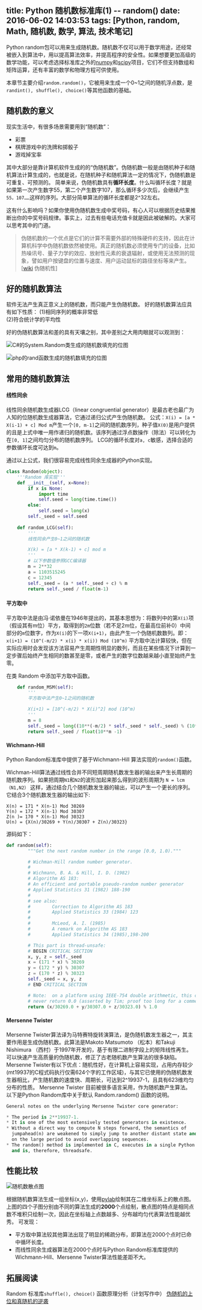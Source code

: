 title: Python 随机数标准库(1) -- random()
date: 2016-06-02 14:03:53
tags: [Python, random, Math, 随机数, 数学, 算法, 技术笔记]
---
Python random包可以用来生成随机数。随机数不仅可以用于数学用途，还经常被嵌入到算法中，用以提高算法效率，并提高程序的安全性。如果想要更加高级的数学功能，可以考虑选择标准库之外的[numpy](http://www.numpy.org/)和[scipy](http://www.scipy.org/)项目，它们不但支持数组和矩阵运算，还有丰富的数学和物理方程可供使用。

本章节主要介绍`random.random()`，它被用来生成一个0~1之间的随机浮点数，是`randint(), shuffle(), choice()`等其他函数的基础。

## 随机数的意义
现实生活中，有很多场景需要用到“随机数”：

* 彩票
* 棋牌游戏中的洗牌和掷骰子
* 游戏掉宝率

<!-- more -->

其中大部分是靠计算机软件生成的的“伪随机数”。伪随机数一般是由随机种子和随机算法计算生成的，也就是说，在随机种子和随机算法一定的情况下，伪随机数是可重复、可预测的。
简单来说，伪随机数具有**循环长度**。什么叫循环长度？就是如果第一次产生数字55，第二个产生数字107，那么循环多少次后，会继续产生`55，107……`这样的序列。大部分简单算法的循环长度都是2^32左右。

这有什么影响吗？如果你使用伪随机数生成中奖号码，有心人可以根据历史结果推断出你的中奖号码规律。事实上，过去有些电话充值卡就是因此被破解的。大家可以思考其中的门道。

> 伪随机数的一个优点是它们的计算不需要外部的特殊硬件的支持，因此在计算机科学中伪随机数依然被使用。真正的随机数必须使用专门的设备，比如热噪讯号、量子力学的效应、放射性元素的衰退辐射，或使用无法预测的现象，譬如用户按键盘的位置与速度、用户运动鼠标的路径坐标等来产生。 [[wiki](https://zh.wikipedia.org/wiki/%E4%BC%AA%E9%9A%8F%E6%9C%BA%E6%80%A7) 伪随机性]

## 好的随机数算法
软件无法产生真正意义上的随机数，而只能产生伪随机数。
好的随机数算法应具有如下性质： 
(1)相同序列的概率非常低    
(2)符合统计学的平均性

好的伪随机数算法和差的具有天壤之别，其中差别之大用肉眼就可以观测到：

![C#的System.Random类生成的随机数填充的位图](http://upload-images.jianshu.io/upload_images/49499-aa8b18c86907b685.png?imageMogr2/auto-orient/strip%7CimageView2/2/w/1240)

![php的rand函数生成的随机数填充的位图](http://upload-images.jianshu.io/upload_images/49499-734e9a683818234f.png?imageMogr2/auto-orient/strip%7CimageView2/2/w/1240)


## 常用的随机数算法
#### 线性同余
线性同余随机数生成器LCG（linear congruential generator）是最古老也最广为人知的位随机数生成器算法，它通过递归公式产生伪随机数。
公式：`X(i) = [a * X(i-1) + c] Mod m`产生一个`[0, m-1]`之间的随机数序列，种子值`X(0)`是用户提供的且是上式中唯一用作递归的随机数。该序列通过浮点数操作（除法）可以转化为在`[0, 1]`之间均匀分布的随机数序列。
LCG的循环长度对`a, c`敏感，选择合适的参数循环长度可达到`m`。

通过以上公式，我们很容易完成线性同余生成器的Python实现。
```Python
class Random(object):
    '''Random 库实现'''
    def __init__(self, x=None):
        if x is None:
            import time
            self.seed = long(time.time())
        else:
            self.seed = long(x)
        self._seed = self.seed
        
    def random_LCG(self):
        '''
        线性同余产生0~1之间的随机数

        X(k) = [a * X(k-1) + c] mod m
        '''
        # 以下参数值参照GCC编译器
        m = 2**32
        a = 1103515245
        c = 12345
        self._seed = (a * self._seed + c) % m
        return self._seed / float(m-1)
```

#### 平方取中
平方取中法是由冯·诺依曼在1946年提出的，其基本思想为：将数列中的第`X(i)`项（假设其有m位）平方，取得到的`2m`位数（若不足2m位，在最高位前补0）中间部分的`m`位数字，作为`X(i)`的下一项`X(i+1)`，由此产生一个伪随机数数列。即：
`x(i+1) = (10^(-m/2) * x(i) * x(i)) Mod (10^m)`
平方取中法计算较快，但在实际应用时会发现该方法容易产生周期性明显的数列，而且在某些情况下计算到一定步骤后始终产生相同的数甚至是零，或者产生的数字位数越来越小直至始终产生零。

在类 Random 中添加平方取中函数。
```Python
    def random_MSM(self):
        '''
        平方取中法产生0~1之间的随机数

        X(i+1) = [10^(-m/2) * X(i)^2] mod (10^m)
        '''
        m = 8
        self._seed = long((10**(-m/2) * self._seed * self._seed) % (10**m))
        return self._seed / float(10**m -1)
```

#### Wichmann-Hill
Python Random标准库中提供了基于Wichmann-Hill 算法实现的`random()`函数。

Wichman-Hill算法通过线性合并不同短周期随机数发生器的输出来产生长周期的随机数序列。如果把周期`N1`和`N2`的波形加起来那么得到的波形周期为
`N = lcm（N1,N2）`
这样，通过结合几个随机数发生器的输出，可以产生一个更长的序列。它结合3个随机数发生器的输出如下:
```
X(n) = 171 * X(n-1) Mod 30269
Y(n) = 172 * X(n-1) Mod 30307
Z(n )= 170 * X(n-1) Mod 30323
U(n) = {X(n)/30269 + Y(n)/30307 + Z(n)/30323}
```
源码如下：
```Python
def random(self):
        """Get the next random number in the range [0.0, 1.0)."""

        # Wichman-Hill random number generator.
        #
        # Wichmann, B. A. & Hill, I. D. (1982)
        # Algorithm AS 183:
        # An efficient and portable pseudo-random number generator
        # Applied Statistics 31 (1982) 188-190
        #
        # see also:
        #        Correction to Algorithm AS 183
        #        Applied Statistics 33 (1984) 123
        #
        #        McLeod, A. I. (1985)
        #        A remark on Algorithm AS 183
        #        Applied Statistics 34 (1985),198-200

        # This part is thread-unsafe:
        # BEGIN CRITICAL SECTION
        x, y, z = self._seed
        x = (171 * x) % 30269
        y = (172 * y) % 30307
        z = (170 * z) % 30323
        self._seed = x, y, z
        # END CRITICAL SECTION

        # Note:  on a platform using IEEE-754 double arithmetic, this can
        # never return 0.0 (asserted by Tim; proof too long for a comment).
        return (x/30269.0 + y/30307.0 + z/30323.0) % 1.0
```

#### Mersenne Twister
Mersenne Twister算法译为马特赛特旋转演算法，是伪随机数发生器之一，其主要作用是生成伪随机数。此算法是Makoto Matsumoto （松本）和Takuji Nishimura （西村）于1997年开发的，基于有限二进制字段上的矩阵线性再生。可以快速产生高质量的伪随机数，修正了古老随机数产生算法的很多缺陷。
Mersenne Twister有以下优点：随机性好，在计算机上容易实现，占用内存较少(mt19937的C程式码执行仅需624个字的工作区域)，与其它已使用的伪随机数发生器相比，产生随机数的速度快、周期长，可达到2^19937-1，且具有623维均匀分布的性质。
Mersenne Twister 目前被很多语言采用，作为随机数产生算法。以下是Python Random库中关于默认 Random.random() 函数的说明。
```Python
General notes on the underlying Mersenne Twister core generator:

* The period is 2**19937-1.
* It is one of the most extensively tested generators in existence.
* Without a direct way to compute N steps forward, the semantics of
  jumpahead(n) are weakened to simply jump to another distant state and rely
  on the large period to avoid overlapping sequences.
* The random() method is implemented in C, executes in a single Python step,
  and is, therefore, threadsafe.
```

## 性能比较

![随机数散点图](http://upload-images.jianshu.io/upload_images/49499-c2fea1c2b099ac20.png?imageMogr2/auto-orient/strip%7CimageView2/2/w/1240)

根据随机数算法生成一组坐标(x,y)，使用[pylab](http://matplotlib.org/)绘制其在二维坐标系上的散点图。
上图的四个子图分别由不同的算法生成的**2000**个点绘制，散点图的特点是相同点数不堆积只绘制一次，因此在坐标轴上点数越多、分布越均匀代表算法性能越优秀。
可发现：
* 平方取中算法较其他算法出现了明显的稀疏分布，即算法在2000个点时已命中循环长度。
* 而线性同余生成器算法在2000个点时与Python Random标准库提供的Wichmann-Hill、Mersenne Twister算法性能差距不大。

## 拓展阅读
Random 标准库`shuffle(), choice()` 函数原理分析（计划写作中）
[伪随机的上位和真随机的逆袭](http://blog.jobbole.com/83187/)
